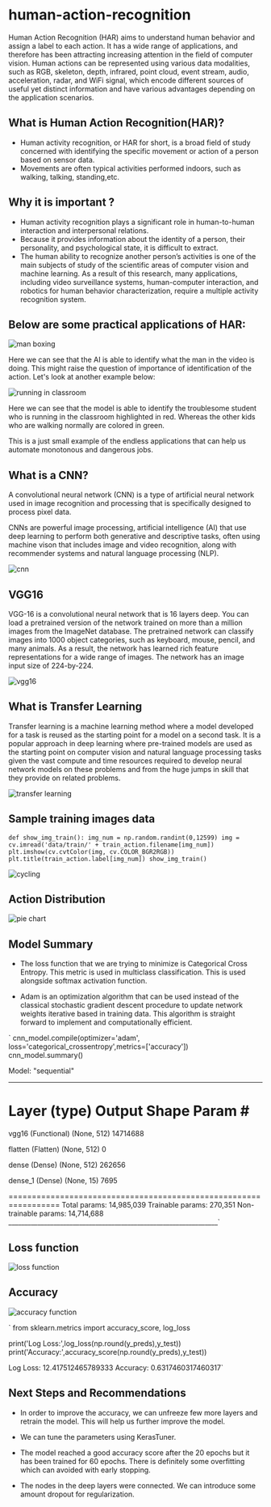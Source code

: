 # human-action-recognition
Human Action Recognition (HAR) aims to understand human behavior and assign a label to each action. It has a wide range of applications, and therefore has been attracting increasing attention in the field of computer vision. Human actions can be represented using various data modalities, such as RGB, skeleton, depth, infrared, point cloud, event stream, audio, acceleration, radar, and WiFi signal, which encode different sources of useful yet distinct information and have various advantages depending on the application scenarios.

## What is Human Action Recognition(HAR)?

- Human activity recognition, or HAR for short, is a broad field of study concerned with identifying the specific movement or action of a person based on sensor data.
- Movements are often typical activities performed indoors, such as walking, talking, standing,etc.

## Why it is important ?
- Human activity recognition plays a significant role in human-to-human interaction and interpersonal relations.
- Because it provides information about the identity of a person, their personality, and psychological state, it is difficult to extract.
- The human ability to recognize another person’s activities is one of the main subjects of study of the scientific areas of computer vision and machine learning. As a result of this research, many applications, including video surveillance systems, human-computer interaction, and robotics for human behavior characterization, require a multiple activity recognition system.

## Below are some practical applications of HAR:

![man boxing](./images/punching.gif)

Here we can see that the AI is able to identify what the man in the video is doing. This might raise the question of importance of identification of the action. Let's look at another example below:

![running in classroom](./images/har_run.gif)

Here we can see that the model is able to identify the troublesome student who is running in the classroom highlighted in red. Whereas the other kids who are walking normally are colored in green. 

This is a just small example of the endless applications that can help us automate monotonous and dangerous jobs.

## What is a CNN?

A convolutional neural network (CNN) is a type of artificial neural network used in image recognition and processing that is specifically designed to process pixel data.

CNNs are powerful image processing, artificial intelligence (AI) that use deep learning to perform both generative and descriptive tasks, often using machine vison that includes image and video recognition, along with recommender systems and natural language processing (NLP).

![cnn](./images/cnn.jpeg)

## VGG16

VGG-16 is a convolutional neural network that is 16 layers deep. You can load a pretrained version of the network trained on more than a million images from the ImageNet database. The pretrained network can classify images into 1000 object categories, such as keyboard, mouse, pencil, and many animals. As a result, the network has learned rich feature representations for a wide range of images. The network has an image input size of 224-by-224.

![vgg16](./images/vgg16.png)

## What is Transfer Learning

Transfer learning is a machine learning method where a model developed for a task is reused as the starting point for a model on a second task. It is a popular approach in deep learning where pre-trained models are used as the starting point on computer vision and natural language processing tasks given the vast compute and time resources required to develop neural network models on these problems and from the huge jumps in skill that they provide on related problems.

![transfer learning](./images/transfer.jpeg)

## Sample training images data
`def show_img_train():
    img_num = np.random.randint(0,12599)
    img = cv.imread('data/train/' + train_action.filename[img_num])
    plt.imshow(cv.cvtColor(img, cv.COLOR_BGR2RGB))
    plt.title(train_action.label[img_num])
 show_img_train()`
 
 ![cycling](./images/cycling.png)
 
## Action Distribution

![pie chart](./images/pie.png)

## Model Summary

- The loss function that we are trying to minimize is Categorical Cross Entropy. This metric is used in multiclass classification. This is used alongside softmax activation function.
 
- Adam is an optimization algorithm that can be used instead of the classical stochastic gradient descent procedure to update network weights iterative based in training data. This algorithm is straight forward to implement and computationally efficient.

`
cnn_model.compile(optimizer='adam', loss='categorical_crossentropy',metrics=['accuracy'])
cnn_model.summary()

Model: "sequential"
_________________________________________________________________
 Layer (type)                Output Shape              Param #   
=================================================================
 vgg16 (Functional)          (None, 512)               14714688  
                                                                 
 flatten (Flatten)           (None, 512)               0         
                                                                 
 dense (Dense)               (None, 512)               262656    
                                                                 
 dense_1 (Dense)             (None, 15)                7695      
                                                                 
=================================================================
Total params: 14,985,039
Trainable params: 270,351
Non-trainable params: 14,714,688
_________________________________________________________________`

## Loss function

![loss function](./images/loss.png)

## Accuracy

![accuracy function](./images/accuracy.png)


`
from sklearn.metrics import accuracy_score, log_loss

print('Log Loss:',log_loss(np.round(y_preds),y_test))
print('Accuracy:',accuracy_score(np.round(y_preds),y_test))

Log Loss: 12.417512465789333
Accuracy: 0.6317460317460317`

## Next Steps and Recommendations


- In order to improve the accuracy, we can unfreeze few more layers and retrain the model. This will help us further improve the model.

- We can tune the parameters using KerasTuner.

- The model reached a good accuracy score after the 20 epochs but it has been trained for 60 epochs. There is definitely some overfitting which can avoided with early stopping.

- The nodes in the deep layers were connected. We can introduce some amount dropout for regularization.